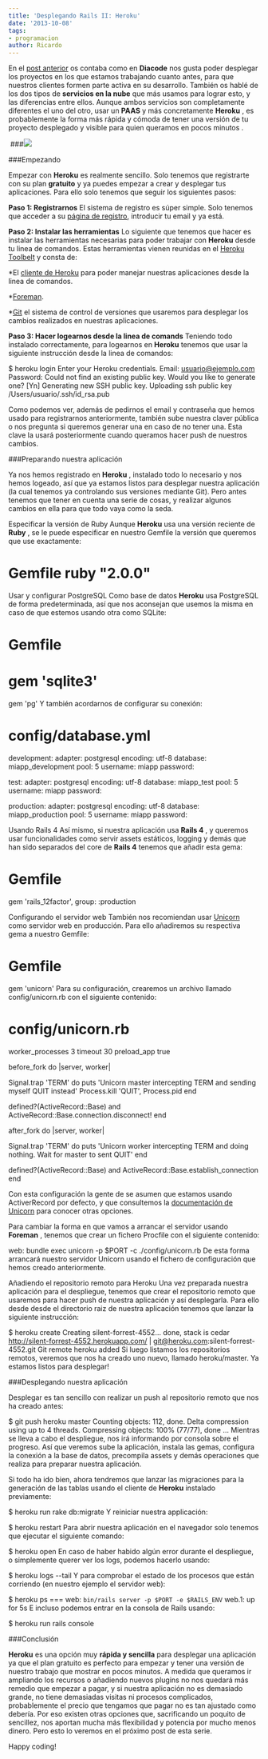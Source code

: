 ```yaml
---
title: 'Desplegando Rails II: Heroku'
date: '2013-10-08'
tags:
- programacion
author: Ricardo
---
```


En el 
[post anterior](http://blog.diacode.com/desplegando-rails-i-eligiendo-hosting-paas-vs-iaa) os contaba como en 
**Diacode**
 nos gusta poder desplegar los proyectos en los que estamos trabajando cuanto antes, para que nuestros clientes formen parte activa en su desarrollo. También os hablé de los dos tipos de 
**servicios en la nube**
 que más usamos para lograr esto, y las diferencias entre ellos.
Aunque ambos servicios son completamente diferentes el uno del otro, usar un 
**PAAS**
 y más concretamente 
**Heroku**
, es probablemente la forma más rápida y cómoda de tener una versión de tu proyecto desplegado y visible para quien queramos en pocos minutos .




 ###[![](https://diacode-blog.s3-eu-west-1.amazonaws.com/2013/09/heroku-logo.png)](heroku.com)


###Empezando

Empezar con 
**Heroku**
 es realmente sencillo. Solo tenemos que registrarte con su plan 
**gratuito**
 y ya puedes empezar a crear y desplegar tus aplicaciones. Para ello solo tenemos que seguir los siguientes pasos:

**Paso 1: Registrarnos**
El sistema de registro es súper simple. Solo tenemos que acceder a su 
[página de registro](https://devcenter.heroku.com/articles/dynos), introducir tu 
email y ya está.

**Paso 2: Instalar las herramientas**
Lo siguiente que tenemos que hacer es instalar las herramientas necesarias para poder trabajar con 
**Heroku**
 desde tu linea de comandos. Estas herramientas vienen reunidas en el 
[Heroku Toolbelt](https://toolbelt.heroku.com/) y consta de:

*El 
[cliente de Heroku](https://github.com/heroku/heroku) para poder manejar nuestras aplicaciones desde la linea de comandos.

	
*[Foreman](https://github.com/ddollar/foreman).

	
*[Git](https://code.google.com/p/git-osx-installer/) el sistema de control de versiones que usaremos para desplegar los cambios realizados en nuestras aplicaciones.

**Paso 3: Hacer logearnos desde la linea de comands**
Teniendo todo instalado correctamente, para logearnos en 
**Heroku**
 tenemos que usar la siguiente instrucción desde la linea de comandos:

$ heroku login Enter your Heroku credentials. 
Email: usuario@ejemplo.com 
Password: Could not find an existing public key. 
Would you like to generate one? [Yn] 
Generating new SSH public key. Uploading ssh public key /Users/usuario/.ssh/id_rsa.pub
 

Como podemos ver, además de pedirnos el email y contraseña que hemos usado para registrarnos anteriormente, también sube nuestra claver pública o nos pregunta si queremos generar una en caso de no tener una. Esta clave la usará posteriormente cuando queramos hacer 
push de nuestros cambios.

###Preparando nuestra aplicación

Ya nos hemos registrado en 
**Heroku**
, instalado todo lo necesario y nos hemos logeado, así que ya estamos listos para desplegar nuestra aplicación (la cual tenemos ya controlando sus versiones mediante Git). Pero antes tenemos que tener en cuenta una serie de cosas, y realizar algunos cambios en ella para que todo vaya como la seda.

Especificar la versión de Ruby
Aunque 
**Heroku**
 usa una versión reciente de 
**Ruby**
, se le puede especificar en nuestro 
Gemfile la versión que queremos que use exactamente:

# Gemfile ruby "2.0.0"

Usar y configurar PostgreSQL
Como base de datos 
**Heroku**
 usa 
PostgreSQL de forma predeterminada, así que nos aconsejan que usemos la misma en caso de que estemos usando otra como 
SQLite:

# Gemfile 
# gem 'sqlite3' 
gem 'pg'
Y también acordarnos de configurar su conexión:

# config/database.yml 
development: 
  adapter: postgresql 
  encoding: utf-8 
  database: miapp_development 
  pool: 5 
  username: miapp 
  password: 

test: 
  adapter: postgresql 
  encoding: utf-8 
  database: miapp_test 
  pool: 5 
  username: miapp 
  password: 

production: 
  adapter: postgresql 
  encoding: utf-8 
  database: miapp_production 
  pool: 5 
  username: miapp 
  password:

Usando Rails 4
Así mismo, si nuestra aplicación usa 
**Rails 4**
, y queremos usar funcionalidades como servir 
assets estáticos, 
logging y demás que han sido separados del core de 
**Rails 4**
 tenemos que añadir esta gema:

# Gemfile 
gem 'rails_12factor', group: :production

Configurando el servidor web
También nos recomiendan usar 
[Unicorn](http://unicorn.bogomips.org/) como servidor web en producción. Para ello añadiremos su respectiva gema a nuestro 
Gemfile:

# Gemfile 
gem 'unicorn'
Para su configuración, crearemos un archivo llamado 
config/unicorn.rb con el siguiente contenido:

# config/unicorn.rb
worker_processes 3
timeout 30
preload_app true

before_fork do |server, worker|

  Signal.trap 'TERM' do
    puts 'Unicorn master intercepting TERM and sending myself QUIT instead'
    Process.kill 'QUIT', Process.pid
  end

  defined?(ActiveRecord::Base) and
    ActiveRecord::Base.connection.disconnect!
end

after_fork do |server, worker|

  Signal.trap 'TERM' do
    puts 'Unicorn worker intercepting TERM and doing nothing. Wait for master to sent QUIT'
  end

  defined?(ActiveRecord::Base) and
    ActiveRecord::Base.establish_connection
end
 

Con esta configuración la gente de se asumen que estamos usando 
ActiverRecord por defecto, y que consultemos la 
[documentación de Unicorn](http://unicorn.bogomips.org/Unicorn/Configurator.html) para conocer otras opciones.

Para cambiar la forma en que vamos a arrancar el servidor usando 
**Foreman**
, tenemos que crear un fichero 
Procfile con el siguiente contenido:

web: bundle exec unicorn -p $PORT -c ./config/unicorn.rb
De esta forma arrancará nuestro servidor Unicorn usando el fichero de configuración que hemos creado anteriormente.

Añadiendo el repositorio remoto para Heroku
Una vez preparada nuestra aplicación para el despliegue, tenemos que crear el repositorio remoto que usaremos para hacer push de nuestra aplicación y así desplegarla. Para ello desde desde el directorio raiz de nuestra aplicación tenemos que lanzar la siguiente instrucción:

$ heroku create 
Creating silent-forrest-4552... done, stack is cedar http://silent-forrest-4552.herokuapp.com/ | git@heroku.com:silent-forrest-4552.git Git remote heroku added
Si luego listamos los repositorios remotos, veremos que nos ha creado uno nuevo, llamado 
heroku/master. Ya estamos listos para desplegar!

###Desplegando nuestra aplicación

Desplegar es tan sencillo con realizar un 
push al repositorio remoto que nos ha creado antes:

$ git push heroku master 
Counting objects: 112, done. Delta compression using up to 4 threads. 
Compressing objects: 100% (77/77), done 
...
Mientras se lleva a cabo el despliegue, nos irá informando por consola sobre el progreso. Así que veremos sube la aplicación, instala las gemas, configura la conexión a la base de datos, precompila 
assets y demás operaciones que realiza para preparar nuestra aplicación.

Si todo ha ido bien, ahora tendremos que lanzar las migraciones para la generación de las tablas usando el cliente de 
**Heroku**
 instalado previamente:

$ heroku run rake db:migrate
Y reiniciar nuestra applicación:

$ heroku restart
Para abrir nuestra aplicación en el navegador solo tenemos que ejecutar el siguiente comando:

$ heroku open
En caso de haber habido algún error durante el despliegue, o simplemente querer ver los logs, podemos hacerlo usando:

$ heroku logs --tail
Y para comprobar el estado de los procesos que están corriendo (en nuestro ejemplo el servidor web):

$ heroku ps 
=== web: `bin/rails server -p $PORT -e $RAILS_ENV` web.1: up for 5s
E incluso podemos entrar en la consola de Rails usando:

$ heroku run rails console

###Conclusión


**Heroku**
 es una opción muy 
**rápida y sencilla**
 para desplegar una aplicación ya que el plan gratuito es perfecto para empezar y tener una versión de nuestro trabajo que mostrar en pocos minutos. A medida que queramos ir ampliando los recursos o añadiendo nuevos 
plugins no nos quedará más remedio que empezar a pagar, y si nuestra aplicación no es demasiado grande, no tiene demasiadas visitas ni procesos complicados, probablemente el precio que tengamos que pagar no es tan ajustado como debería. Por eso existen otras opciones que, sacrificando un poquito de sencillez, nos aportan mucha más flexibilidad y potencia por mucho menos dinero. Pero esto lo veremos en el próximo 
post de esta serie.

Happy coding!
